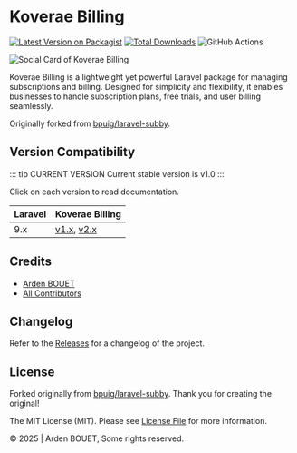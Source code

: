 # Koverae Billing

[![Latest Version on Packagist](https://img.shields.io/packagist/v/koverae/koverae-billing.svg?style=flat-square)](https://packagist.org/packages/koverae/koverae-billing)
[![Total Downloads](https://img.shields.io/packagist/dt/koverae/koverae-billing.svg?style=flat-square)](https://packagist.org/packages/koverae/koverae-billing)
![GitHub Actions](https://github.com/koverae/koverae-billing/actions/workflows/main.yml/badge.svg)

<img src="https://koverae.com/assets/images/logo/logo.png" alt="Social Card of Koverae Billing">

Koverae Billing is a lightweight yet powerful Laravel package for managing subscriptions and billing. Designed for simplicity and flexibility, it enables businesses to handle subscription plans, free trials, and user billing seamlessly.


Originally forked from [bpuig/laravel-subby](https://github.com/bpuig/laravel-subby).

## Version Compatibility

::: tip CURRENT VERSION Current stable version is v1.0
:::

Click on each version to read documentation.

| Laravel | Koverae Billing                                  |
|:--------|:-----------------------------------------------|
| 9.x     | [v1.x](/docs/v1.x/), [v2.x](/docs/v2.x/)                 |


## Credits

-   [Arden BOUET](https://github.com/arden28)
-   [All Contributors](../../contributors)

## Changelog

Refer to the [Releases](https://github.com/bpuig/laravel-subby/releases) for a changelog of the project.

## License

Forked originally from [bpuig/laravel-subby](https://github.com/bpuig/laravel-subby). Thank you for
creating the original!

The MIT License (MIT). Please see [License File](LICENSE.md) for more information.

&copy; 2025 | Arden BOUET, Some rights reserved.

